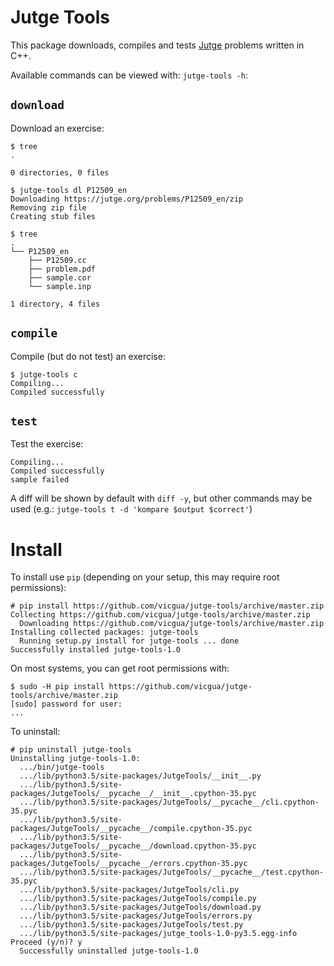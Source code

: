 Jutge Tools
===========
This package downloads, compiles and tests [Jutge](https://jutge.org/)
problems written in C++.

Available commands can be viewed with: `jutge-tools -h`:

`download`
----------

Download an exercise:
```console
$ tree
.

0 directories, 0 files

$ jutge-tools dl P12509_en
Downloading https://jutge.org/problems/P12509_en/zip
Removing zip file
Creating stub files

$ tree
.
└── P12509_en
    ├── P12509.cc
    ├── problem.pdf
    ├── sample.cor
    └── sample.inp

1 directory, 4 files
```

`compile`
---------

Compile (but do not test) an exercise:
```console
$ jutge-tools c
Compiling...
Compiled successfully
```

`test`
------

Test the exercise:
```console
Compiling...
Compiled successfully
sample failed
```
A diff will be shown by default with `diff -y`, but other commands may be used
(e.g.: `jutge-tools t -d 'kompare $output $correct'`)

Install
=======

To install use `pip` (depending on your setup, this may require
root permissions):
```console
# pip install https://github.com/vicgua/jutge-tools/archive/master.zip
Collecting https://github.com/vicgua/jutge-tools/archive/master.zip
  Downloading https://github.com/vicgua/jutge-tools/archive/master.zip
Installing collected packages: jutge-tools
  Running setup.py install for jutge-tools ... done
Successfully installed jutge-tools-1.0
```

On most systems, you can get root permissions with:
```console
$ sudo -H pip install https://github.com/vicgua/jutge-tools/archive/master.zip
[sudo] password for user:
...
```

To uninstall:
```console
# pip uninstall jutge-tools
Uninstalling jutge-tools-1.0:
  .../bin/jutge-tools
  .../lib/python3.5/site-packages/JutgeTools/__init__.py
  .../lib/python3.5/site-packages/JutgeTools/__pycache__/__init__.cpython-35.pyc
  .../lib/python3.5/site-packages/JutgeTools/__pycache__/cli.cpython-35.pyc
  .../lib/python3.5/site-packages/JutgeTools/__pycache__/compile.cpython-35.pyc
  .../lib/python3.5/site-packages/JutgeTools/__pycache__/download.cpython-35.pyc
  .../lib/python3.5/site-packages/JutgeTools/__pycache__/errors.cpython-35.pyc
  .../lib/python3.5/site-packages/JutgeTools/__pycache__/test.cpython-35.pyc
  .../lib/python3.5/site-packages/JutgeTools/cli.py
  .../lib/python3.5/site-packages/JutgeTools/compile.py
  .../lib/python3.5/site-packages/JutgeTools/download.py
  .../lib/python3.5/site-packages/JutgeTools/errors.py
  .../lib/python3.5/site-packages/JutgeTools/test.py
  .../lib/python3.5/site-packages/jutge_tools-1.0-py3.5.egg-info
Proceed (y/n)? y
  Successfully uninstalled jutge-tools-1.0
```